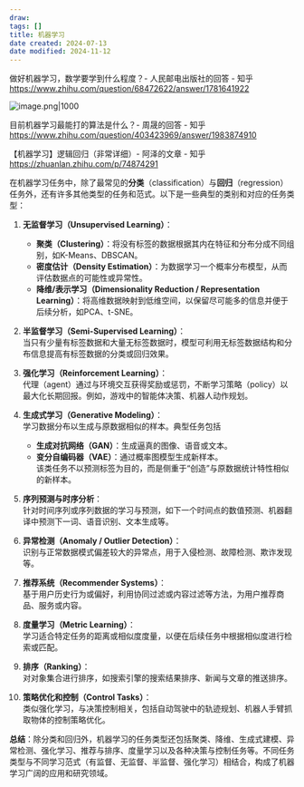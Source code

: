 ```yaml
---
draw:
tags: []
title: 机器学习
date created: 2024-07-13
date modified: 2024-11-12
---
```


做好机器学习，数学要学到什么程度？- 人民邮电出版社的回答 - 知乎  
https://www.zhihu.com/question/68472622/answer/1781641922

![image.png|1000](https://imagehosting4picgo.oss-cn-beijing.aliyuncs.com/imagehosting/fix-dir%2Fpicgo%2Fpicgo-clipboard-images%2F2024%2F07%2F13%2F19-26-24-aac0a26128d5c29c6c4a1a155819cfe8-20240713192623-477bd8.png)

目前机器学习最能打的算法是什么？- 周晟的回答 - 知乎  
https://www.zhihu.com/question/403423969/answer/1983874910

【机器学习】逻辑回归（非常详细）- 阿泽的文章 - 知乎  
https://zhuanlan.zhihu.com/p/74874291

在机器学习任务中，除了最常见的**分类**（classification）与**回归**（regression）任务外，还有许多其他类型的任务和范式。以下是一些典型的类别和对应的任务类型：

1. **无监督学习（Unsupervised Learning）**：
    
    - **聚类（Clustering）**：将没有标签的数据根据其内在特征和分布分成不同组别，如K-Means、DBSCAN。
    - **密度估计（Density Estimation）**：为数据学习一个概率分布模型，从而评估数据点的可能性或异常性。
    - **降维/表示学习（Dimensionality Reduction / Representation Learning）**：将高维数据映射到低维空间，以保留尽可能多的信息并便于后续分析，如PCA、t-SNE。
2. **半监督学习（Semi-Supervised Learning）**：  
    当只有少量有标签数据和大量无标签数据时，模型可利用无标签数据结构和分布信息提高有标签数据的分类或回归效果。
    
3. **强化学习（Reinforcement Learning）**：  
    代理（agent）通过与环境交互获得奖励或惩罚，不断学习策略（policy）以最大化长期回报。例如，游戏中的智能体决策、机器人动作规划。
    
4. **生成式学习（Generative Modeling）**：  
    学习数据分布以生成与原数据相似的样本。典型任务包括
    
    - **生成对抗网络（GAN）**：生成逼真的图像、语音或文本。
    - **变分自编码器（VAE）**：通过概率图模型生成新样本。  
        该类任务不以预测标签为目的，而是侧重于“创造”与原数据统计特性相似的新样本。
5. **序列预测与时序分析**：  
    针对时间序列或序列数据的学习与预测，如下一个时间点的数值预测、机器翻译中预测下一词、语音识别、文本生成等。
    
6. **异常检测（Anomaly / Outlier Detection）**：  
    识别与正常数据模式偏差较大的异常点，用于入侵检测、故障检测、欺诈发现等。
    
7. **推荐系统（Recommender Systems）**：  
    基于用户历史行为或偏好，利用协同过滤或内容过滤等方法，为用户推荐商品、服务或内容。
    
8. **度量学习（Metric Learning）**：  
    学习适合特定任务的距离或相似度度量，以便在后续任务中根据相似度进行检索或匹配。
    
9. **排序（Ranking）**：  
    对对象集合进行排序，如搜索引擎的搜索结果排序、新闻与文章的推送排序。
    
10. **策略优化和控制（Control Tasks）**：  
    类似强化学习，与决策控制相关，包括自动驾驶中的轨迹规划、机器人手臂抓取物体的控制策略优化。
    

**总结**：除分类和回归外，机器学习的任务类型还包括聚类、降维、生成式建模、异常检测、强化学习、推荐与排序、度量学习以及各种决策与控制任务等。不同任务类型与不同学习范式（有监督、无监督、半监督、强化学习）相结合，构成了机器学习广阔的应用和研究领域。